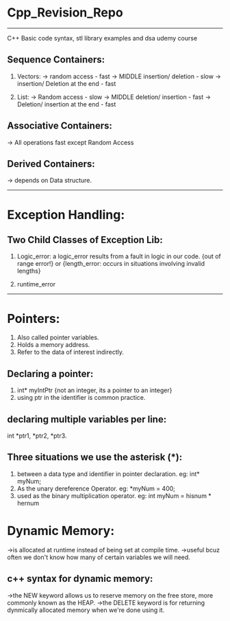 # Cpp_Revision_Repo
-----------------------------------------------------------------------------------------
C++ Basic code syntax, stl library examples and dsa udemy course

## Sequence Containers: 
1. Vectors: 
-> random access - fast
-> MIDDLE insertion/ deletion - slow
-> insertion/ Deletion at the end - fast

2. List: 
-> Random access - slow
-> MIDDLE deletion/ insertion - fast
-> Deletion/ insertion at the end - fast

## Associative Containers:
-> All operations fast except Random Access

## Derived Containers:
-> depends on Data structure.

----------------------------------------------------------------------------------------
# Exception Handling:
## Two Child Classes of Exception Lib:
1. Logic_error:
    a logic_error results from a fault in logic in our code. 
    {out of range error!} 
    or
    {length_error: occurs in situations involving invalid lengths}

2. runtime_error

----------------------------------------------------------------------------------------

# Pointers:
1. Also called pointer variables.
2. Holds a memory address.
3. Refer to the data of interest indirectly.

## Declaring a pointer:
1. int* myIntPtr {not an integer, its a pointer to an integer}
2. using ptr in the identifier is common practice.

## declaring multiple variables per line:
int *ptr1, *ptr2, *ptr3.

## Three situations we use the asterisk (*):
1. between a data type and identifier in pointer declaration.
    eg: int* myNum;
2. As the unary dereference Operator.
    eg: *myNum = 400;
3. used as the binary multiplication operator.
    eg: int myNum = hisnum * hernum

# Dynamic Memory:
->is allocated at runtime instead of being set at compile time.
->useful bcuz often we don't know how many of certain variables we will need.

## c++ syntax for dynamic memory:
->the NEW keyword allows us to reserve memory on the free store, more commonly known as the HEAP.
->the DELETE keyword is for returning dynmically allocated memory when we're done using it.
